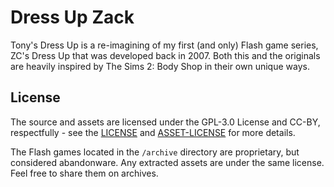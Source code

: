 # Dress Up Zack

Tony's Dress Up is a re-imagining of my first (and only) Flash game series, ZC's Dress Up that was developed back in 2007. Both this and the originals are heavily inspired by The Sims 2: Body Shop in their own unique ways.

## License

The source and assets are licensed under the GPL-3.0 License and CC-BY, respectfully - see the [LICENSE](LICENSE) and [ASSET-LICENSE](ASSET-LICENSE) for more details.

The Flash games located in the `/archive` directory are proprietary, but considered abandonware. Any extracted assets are under the same license. Feel free to share them on archives.
